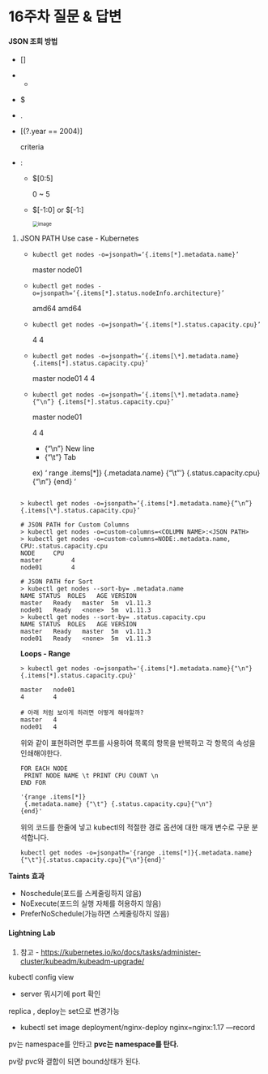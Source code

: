 # 16주차 질문 & 답변



#### JSON 조회 방법

- []

- *

- $

- .

- [(?.year == 2004)] 

  criteria

- :

  - $[0:5]

    0 ~ 5

  - $[-1:0] or $[-1:]

    <img src="https://user-images.githubusercontent.com/55625864/140601913-1a035365-9342-4178-9be5-21e2e8387934.png" alt="image" style="zoom: 67%;" />

1. JSON PATH Use case - Kubernetes

   - `kubectl get nodes -o=jsonpath=‘{.items[*].metadata.name}’`

     master  node01

   - `kubectl get nodes -o=jsonpath=‘{.items[*].status.nodeInfo.architecture}’`

     amd64  amd64

   - `kubectl get nodes -o=jsonpath=‘{.items[*].status.capacity.cpu}’`

     4  4

   - `kubectl get nodes -o=jsonpath=‘{.items[\*].metadata.name} {.items[*].status.capacity.cpu}’`

     master  node01  4  4

   - `kubectl get nodes -o=jsonpath=‘{.items[\*].metadata.name} {“\n”} {.items[*].status.capacity.cpu}’`

     master  node01 

     4             4

     - {“\n”} New line
     - {“\t”} Tab

     ex) ‘ range .items[*]} {.metadata.name} {“\t”’} {.status.capacity.cpu} {“\n”} {end} ‘

   ```shell
   
   > kubectl get nodes -o=jsonpath=‘{.items[*].metadata.name}{“\n”} {.items[\*].status.capacity.cpu}’
   
   # JSON PATH for Custom Columns
   > kubectl get nodes -o=custom-columns=<COLUMN NAME>:<JSON PATH>
   > kubectl get nodes -o=custom-columns=NODE:.metadata.name, CPU:.status.capacity.cpu
   NODE		CPU
   master		 4
   node01		 4
   
   # JSON PATH for Sort
   > kubectl get nodes --sort-by= .metadata.name
   NAME	STATUS	ROLES	AGE	VERSION
   master	Ready	master	5m	v1.11.3
   node01	Ready	<none>	5m	v1.11.3
   > kubectl get nodes --sort-by= .status.capacity.cpu
   NAME	STATUS	ROLES	AGE	VERSION
   master	Ready	master	5m	v1.11.3
   node01	Ready	<none>	5m	v1.11.3
   ```

   

   **Loops - Range**

   ```shell
   > kubectl get nodes -o=jsonpath='{.items[*].metadata.name}{"\n"}{.items[*].status.capacity.cpu}'
   
   master	node01
   4		4
   
   # 아래 처럼 보이게 하려면 어떻게 해야할까?
   master	4
   node01	4
   ```

   위와 같이 표현하려면 루프를 사용하여 목록의 항목을 반복하고 각 항목의 속성을 인쇄해야한다.

   ```
   FOR EACH NODE
   	PRINT NODE NAME \t PRINT CPU COUNT \n
   END FOR
   ```

   ```
   '{range .items[*]}
   	{.metadata.name} {"\t"} {.status.capacity.cpu}{"\n"}
   {end}'
   ```

   위의 코드를 한줄에 넣고 kubectl의 적절한 경로 옵션에 대한 매개 변수로 구문 분석합니다.

   ```
   kubectl get nodes -o=jsonpath='{range .items[*]}{.metadata.name} {"\t"}{.status.capacity.cpu}{"\n"}{end}'
   ```

   

**Taints 효과**

- Noschedule(포드를 스케줄링하지 않음)
- NoExecute(포드의 실행 자체를 허용하지 않음)
- PreferNoSchedule(가능하면 스케줄링하지 않음)



#### Lightning Lab 

1. 참고 - https://kubernetes.io/ko/docs/tasks/administer-cluster/kubeadm/kubeadm-upgrade/



kubectl config view

- server 뭐시기에 port 확인

replica , deploy는 set으로 변경가능

- kubectl set image deployment/nginx-deploy nginx=nginx:1.17 —record

pv는 namespace를 안타고 **pvc는 namespace를 탄다.**

pv랑 pvc와 결합이 되면 bound상태가 된다.

